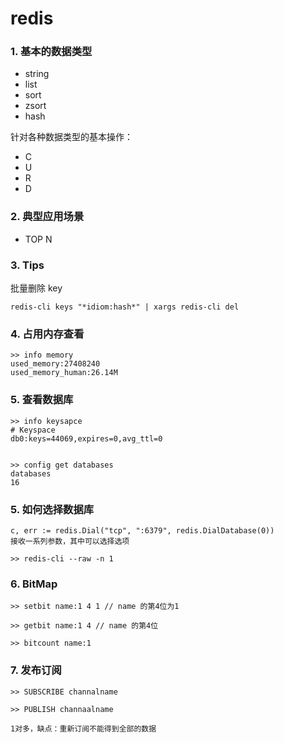 # redis


### 1. 基本的数据类型

- string
- list
- sort
- zsort
- hash

针对各种数据类型的基本操作：

- C
- U
- R
- D

### 2. 典型应用场景

- TOP N


### 3. Tips

批量删除 key
```
redis-cli keys "*idiom:hash*" | xargs redis-cli del

```

### 4. 占用内存查看

 ```
>> info memory
used_memory:27408240
used_memory_human:26.14M
 ```

 ### 5.  查看数据库

 ```
>> info keysapce
# Keyspace
db0:keys=44069,expires=0,avg_ttl=0


>> config get databases
databases
16

 ```

### 5. 如何选择数据库

```
c, err := redis.Dial("tcp", ":6379", redis.DialDatabase(0))
接收一系列参数，其中可以选择选项

```

```
>> redis-cli --raw -n 1

```

### 6. BitMap

```
>> setbit name:1 4 1 // name 的第4位为1

>> getbit name:1 4 // name 的第4位

>> bitcount name:1

```

### 7. 发布订阅

```
>> SUBSCRIBE channalname

>> PUBLISH channaalname

1对多，缺点：重新订阅不能得到全部的数据

```
